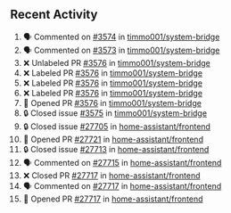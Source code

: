 ## Recent Activity

<!--START_SECTION:activity-->
1. 🗣 Commented on [#3574](https://github.com/timmo001/system-bridge/issues/3574) in [timmo001/system-bridge](https://github.com/timmo001/system-bridge)
2. 🗣 Commented on [#3573](https://github.com/timmo001/system-bridge/issues/3573) in [timmo001/system-bridge](https://github.com/timmo001/system-bridge)
3. ❌ Unlabeled PR [#3576](https://github.com/timmo001/system-bridge/pull/3576) in [timmo001/system-bridge](https://github.com/timmo001/system-bridge)
4. ❌ Labeled PR [#3576](https://github.com/timmo001/system-bridge/pull/3576) in [timmo001/system-bridge](https://github.com/timmo001/system-bridge)
5. ❌ Labeled PR [#3576](https://github.com/timmo001/system-bridge/pull/3576) in [timmo001/system-bridge](https://github.com/timmo001/system-bridge)
6. ❌ Labeled PR [#3576](https://github.com/timmo001/system-bridge/pull/3576) in [timmo001/system-bridge](https://github.com/timmo001/system-bridge)
7. 💪 Opened PR [#3576](https://github.com/timmo001/system-bridge/pull/3576) in [timmo001/system-bridge](https://github.com/timmo001/system-bridge)
8. 🔒 Closed issue [#3575](https://github.com/timmo001/system-bridge/issues/3575) in [timmo001/system-bridge](https://github.com/timmo001/system-bridge)
9. 🔒 Closed issue [#27705](https://github.com/home-assistant/frontend/issues/27705) in [home-assistant/frontend](https://github.com/home-assistant/frontend)
10. 💪 Opened PR [#27721](https://github.com/home-assistant/frontend/pull/27721) in [home-assistant/frontend](https://github.com/home-assistant/frontend)
11. 🔒 Closed issue [#27713](https://github.com/home-assistant/frontend/issues/27713) in [home-assistant/frontend](https://github.com/home-assistant/frontend)
12. 🗣 Commented on [#27715](https://github.com/home-assistant/frontend/issues/27715) in [home-assistant/frontend](https://github.com/home-assistant/frontend)
13. ❌ Closed PR [#27717](https://github.com/home-assistant/frontend/pull/27717) in [home-assistant/frontend](https://github.com/home-assistant/frontend)
14. 🗣 Commented on [#27717](https://github.com/home-assistant/frontend/issues/27717) in [home-assistant/frontend](https://github.com/home-assistant/frontend)
15. 💪 Opened PR [#27717](https://github.com/home-assistant/frontend/pull/27717) in [home-assistant/frontend](https://github.com/home-assistant/frontend)
<!--END_SECTION:activity-->
